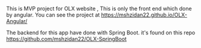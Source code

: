 
This is MVP project for OLX website , This is only the front end which done by angular. 
You can see the project at https://mshzidan22.github.io/OLX-Angular/

The backend for this app have done with Spring Boot.
it's found on this repo    https://github.com/mshzidan22/OLX-SpringBoot






